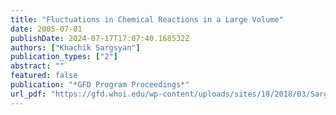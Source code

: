```yaml
---
title: "Fluctuations in Chemical Reactions in a Large Volume"
date: 2005-07-01
publishDate: 2024-07-17T17:07:40.168532Z
authors: ["Khachik Sargsyan"]
publication_types: ["2"]
abstract: ""
featured: false
publication: "*GFD Program Proceedings*"
url_pdf: "https://gfd.whoi.edu/wp-content/uploads/sites/18/2018/03/Sargsyan_21280.pdf"
---
```



